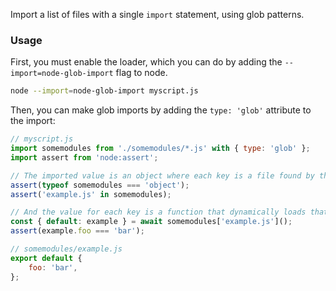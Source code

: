Import a list of files with a single `import` statement, using glob patterns.

### Usage

First, you must enable the loader, which you can do by adding the `--import=node-glob-import` flag to node.

```bash
node --import=node-glob-import myscript.js
```

Then, you can make glob imports by adding the `type: 'glob'` attribute to the import:

```js
// myscript.js
import somemodules from './somemodules/*.js' with { type: 'glob' };
import assert from 'node:assert';

// The imported value is an object where each key is a file found by the glob pattern...
assert(typeof somemodules === 'object');
assert('example.js' in somemodules);

// And the value for each key is a function that dynamically loads that file using `import()`.
const { default: example } = await somemodules['example.js']();
assert(example.foo === 'bar');
```
```js
// somemodules/example.js
export default {
	foo: 'bar',
};
```
